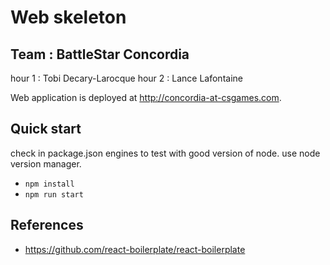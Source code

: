 # Web skeleton

## Team : BattleStar Concordia
hour 1 : Tobi Decary-Larocque
hour 2 : Lance Lafontaine

Web application is deployed at http://concordia-at-csgames.com.



## Quick start
check in package.json engines to test with good version of node.
use node version manager.

- `npm install`
- `npm run start`

## References
- https://github.com/react-boilerplate/react-boilerplate
